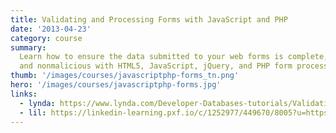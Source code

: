 ```yaml
---
title: Validating and Processing Forms with JavaScript and PHP
date: '2013-04-23'
category: course
summary:
  Learn how to ensure the data submitted to your web forms is complete, accurate,
  and nonmalicious with HTML5, JavaScript, jQuery, and PHP form processing and validation.
thumb: '/images/courses/javascriptphp-forms_tn.png'
hero: '/images/courses/javascriptphp-forms.jpg'
links:
  - lynda: https://www.lynda.com/Developer-Databases-tutorials/Validating-Processing-Forms-JavaScript-PHP/120466-2.html
  - lil: https://linkedin-learning.pxf.io/c/1252977/449670/8005?u=https%3A%2F%2Fwww.linkedin.com%2Flearning%2Fvalidating-and-processing-forms-with-javascript-and-php
---
```

